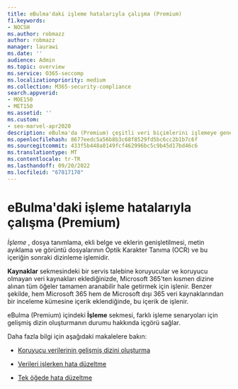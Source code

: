 ```yaml
---
title: eBulma'daki işleme hatalarıyla çalışma (Premium)
f1.keywords:
- NOCSH
ms.author: robmazz
author: robmazz
manager: laurawi
ms.date: ''
audience: Admin
ms.topic: overview
ms.service: O365-seccomp
ms.localizationpriority: medium
ms.collection: M365-security-compliance
search.appverid:
- MOE150
- MET150
ms.assetid: ''
ms.custom:
- seo-marvel-apr2020
description: eBulma'da (Premium) çeşitli veri biçimlerini işlemeye genel bakış.
ms.openlocfilehash: 8677eedc5a56b8b3c68f8529fd5bc6cc2b1b7c6f
ms.sourcegitcommit: 433f5b448a0149fcf462996bc5c9b45d17bd46c6
ms.translationtype: MT
ms.contentlocale: tr-TR
ms.lasthandoff: 09/20/2022
ms.locfileid: "67817170"
---
```

# <a name="work-with-processing-errors-in-ediscovery-premium"></a>eBulma'daki işleme hatalarıyla çalışma (Premium)

*İşleme* , dosya tanımlama, ekli belge ve eklerin genişletilmesi, metin ayıklama ve görüntü dosyalarının Optik Karakter Tanıma (OCR) ve bu içeriğin sonraki dizinleme işlemidir.  

**Kaynaklar** sekmesindeki bir servis talebine koruyucular ve koruyucu olmayan veri kaynakları eklediğinizde, Microsoft 365'ten kısmen dizine alınan tüm öğeler tamamen aranabilir hale getirmek için işlenir. Benzer şekilde, hem Microsoft 365 hem de Microsoft dışı 365 veri kaynaklarından bir inceleme kümesine içerik eklendiğinde, bu içerik de işlenir.

eBulma (Premium) içindeki **İşleme** sekmesi, farklı işleme senaryoları için gelişmiş dizin oluşturmanın durumu hakkında içgörü sağlar.

Daha fazla bilgi için aşağıdaki makalelere bakın:

- [Koruyucu verilerinin gelişmiş dizini oluşturma](indexing-custodian-data.md)

- [Verileri işlerken hata düzeltme](error-remediation-when-processing-data-in-advanced-ediscovery.md)

- [Tek öğede hata düzeltme](single-item-error-remediation.md)
